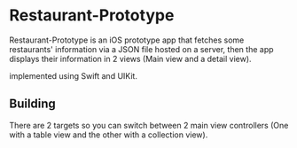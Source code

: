 # Restaurant-Prototype

Restaurant-Prototype is an iOS prototype app that fetches some restaurants' information via a JSON file hosted on a server, then the app displays their information in 2 views (Main view and a detail view).

implemented using Swift and UIKit.

## Building

There are 2 targets so you can switch between 2 main view controllers (One with a table view and the other with a collection view).
